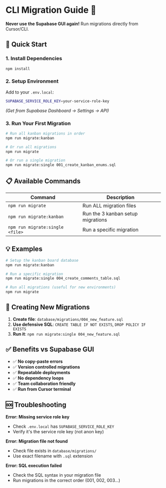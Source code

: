 # CLI Migration Guide 🚀

**Never use the Supabase GUI again!** Run migrations directly from Cursor/CLI.

## 🏃 **Quick Start**

### **1. Install Dependencies**
```bash
npm install
```

### **2. Setup Environment**
Add to your `.env.local`:
```bash
SUPABASE_SERVICE_ROLE_KEY=your-service-role-key
```
*(Get from Supabase Dashboard → Settings → API)*

### **3. Run Your First Migration**
```bash
# Run all kanban migrations in order
npm run migrate:kanban

# Or run all migrations
npm run migrate

# Or run a single migration
npm run migrate:single 001_create_kanban_enums.sql
```

## 📋 **Available Commands**

| Command | Description |
|---------|-------------|
| `npm run migrate` | Run ALL migration files |
| `npm run migrate:kanban` | Run the 3 kanban setup migrations |
| `npm run migrate:single <file>` | Run a specific migration |

## 💡 **Examples**

```bash
# Setup the kanban board database
npm run migrate:kanban

# Run a specific migration
npm run migrate:single 004_create_comments_table.sql

# Run all migrations (useful for new environments)
npm run migrate
```

## 🔧 **Creating New Migrations**

1. **Create file**: `database/migrations/004_new_feature.sql`
2. **Use defensive SQL**: `CREATE TABLE IF NOT EXISTS`, `DROP POLICY IF EXISTS`
3. **Run it**: `npm run migrate:single 004_new_feature.sql`

## ✅ **Benefits vs Supabase GUI**

- ✅ **No copy-paste errors**
- ✅ **Version controlled migrations** 
- ✅ **Repeatable deployments**
- ✅ **No dependency loops**
- ✅ **Team collaboration friendly**
- ✅ **Run from Cursor terminal**

## 🆘 **Troubleshooting**

**Error: Missing service role key**
- Check `.env.local` has `SUPABASE_SERVICE_ROLE_KEY`
- Verify it's the service role key (not anon key)

**Error: Migration file not found**
- Check file exists in `database/migrations/`
- Use exact filename with `.sql` extension

**Error: SQL execution failed**
- Check the SQL syntax in your migration file
- Run migrations in the correct order (001, 002, 003...) 